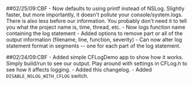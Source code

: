 ##02/25/09:CBF
	- Now defaults to using printf instead of NSLog. Slightly faster, but more
		importantly, it doesn't pollute your console/system.logs. There is also 
		less before our information. You probably don't need
		it to tell you what the project name is, time, thread, etc.
	- Now logs function name containing the log statement
	- Added options to remove part or all of the output information (filename,
		line, function, severity)
	- Can now alter log statement format in segments -- one for each part of
	the log statement.


##02/24/09:CBF
	- Added simple CFLogDemo app to show how it works. Simply build/run to see
		our output. Play around with settings in CFLog.h to see how it affects
		logging.
	- Added this changelog.
	- Added `DISABLE_NSLOG_WITH_CFLOG` switch.
